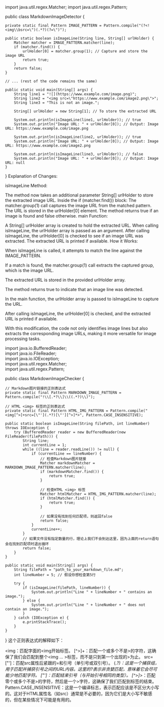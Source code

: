 import java.util.regex.Matcher;
import java.util.regex.Pattern;

public class MarkdownImageDetector {

    private static final Pattern IMAGE_PATTERN = Pattern.compile("(?<!<img\\bsrc=\")(.*?)(?=\")");

    public static boolean isImageLine(String line, String[] urlHolder) {
        Matcher matcher = IMAGE_PATTERN.matcher(line);
        if (matcher.find()) {
            urlHolder[0] = matcher.group(1); // Capture and store the image URL
            return true;
        }
        return false;
    }

    // ... (rest of the code remains the same)

    public static void main(String[] args) {
        String line1 = "![](https://www.example.com/image.png)";
        String line2 = "<img src=\"https://www.example.com/image2.png\">";
        String line3 = "This is not an image.";

        String[] urlHolder = new String[1]; // To store the extracted URL

        System.out.println(isImageLine(line1, urlHolder)); // true
        System.out.println("Image URL: " + urlHolder[0]); // Output: Image URL: https://www.example.com/image.png

        System.out.println(isImageLine(line2, urlHolder)); // true
        System.out.println("Image URL: " + urlHolder[0]); // Output: Image URL: https://www.example.com/image2.png

        System.out.println(isImageLine(line3, urlHolder)); // false
        System.out.println("Image URL: " + urlHolder[0]); // Output: Image URL: null
    }
}
Explanation of Changes:

isImageLine Method:

The method now takes an additional parameter String[] urlHolder to store the extracted image URL.
Inside the if (matcher.find()) block:
The matcher.group(1) call captures the image URL from the matched pattern.
The URL is stored in the urlHolder[0] element.
The method returns true if an image is found and false otherwise.
main Function:

A String[] urlHolder array is created to hold the extracted URL.
When calling isImageLine, the urlHolder array is passed as an argument.
After calling isImageLine, the urlHolder[0] is checked to see if an image URL was extracted.
The extracted URL is printed if available.
How it Works:

When isImageLine is called, it attempts to match the line against the IMAGE_PATTERN.

If a match is found, the matcher.group(1) call extracts the captured group, which is the image URL.

The extracted URL is stored in the provided urlHolder array.

The method returns true to indicate that an image line was detected.

In the main function, the urlHolder array is passed to isImageLine to capture the URL.

After calling isImageLine, the urlHolder[0] is checked, and the extracted URL is printed if available.

With this modification, the code not only identifies image lines but also extracts the corresponding image URLs, making it more versatile for image processing tasks.

import java.io.BufferedReader;  
import java.io.FileReader;  
import java.io.IOException;  
import java.util.regex.Matcher;  
import java.util.regex.Pattern;  
  
public class MarkdownImageChecker {  
  
    // Markdown图片链接的正则表达式  
    private static final Pattern MARKDOWN_IMAGE_PATTERN = Pattern.compile("!\\[.*?\\]\\((.*?)\\)");  
  
    // HTML <img> 标签的正则表达式  
    private static final Pattern HTML_IMG_PATTERN = Pattern.compile("<img[^>]+src=[\"'](.*?)[\"'][^>]*>", Pattern.CASE_INSENSITIVE);  
  
    public static boolean isImageLine(String filePath, int lineNumber) throws IOException {  
        try (BufferedReader reader = new BufferedReader(new FileReader(filePath))) {  
            String line;  
            int currentLine = 1;  
            while ((line = reader.readLine()) != null) {  
                if (currentLine == lineNumber) {  
                    // 检查Markdown图片链接  
                    Matcher markdownMatcher = MARKDOWN_IMAGE_PATTERN.matcher(line);  
                    if (markdownMatcher.find()) {  
                        return true;  
                    }  
  
                    // 检查HTML <img> 标签  
                    Matcher htmlMatcher = HTML_IMG_PATTERN.matcher(line);  
                    if (htmlMatcher.find()) {  
                        return true;  
                    }  
  
                    // 如果没有找到任何匹配项，则返回false  
                    return false;  
                }  
                currentLine++;  
            }  
            // 如果文件没有指定数量的行，理论上我们不会到达这里，因为上面的return语句会在找到匹配项时退出循环  
            return false;  
        }  
    }  
  
    public static void main(String[] args) {  
        String filePath = "path_to_your_markdown_file.md";  
        int lineNumber = 5; // 假设你想检查第5行  
  
        try {  
            if (isImageLine(filePath, lineNumber)) {  
                System.out.println("Line " + lineNumber + " contains an image.");  
            } else {  
                System.out.println("Line " + lineNumber + " does not contain an image.");  
            }  
        } catch (IOException e) {  
            e.printStackTrace();  
        }  
    }  
}
这个正则表达式的解释如下：

<img：匹配字面的<img开始标签。
[^>]+：匹配一个或多个不是>的字符，这确保了我们会匹配到整个<img ... >标签，而不是只到第一个出现的>为止。
src=["']：匹配src属性后紧跟的=和引号（单引号或双引号）。
(.*?)：这是一个捕获组，用于匹配并捕获引号之间的URL内容。这里的?表示非贪婪匹配，意味着它会尽可能少地匹配字符。
["']：匹配结束引号（与开始引号相同的类型）。
[^>]*>：匹配零个或多个不是>的字符，然后是一个>字符，这确保了我们匹配到标签的结束。
Pattern.CASE_INSENSITIVE：这是一个编译标志，表示匹配应该是不区分大小写的。这对于HTML属性名（如src）通常是不必要的，因为它们是大小写不敏感的，但在某些情况下可能是有用的。
